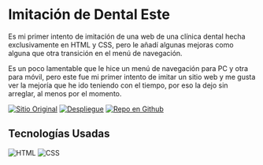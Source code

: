 # Imitación de Dental Este

Es mi primer intento de imitación de una web de una clínica dental hecha exclusivamente en HTML y CSS, pero le añadí algunas mejoras como alguna que otra transición en el menú de navegación.

Es un poco lamentable que le hice un menú de navegación para PC y otra para móvil, pero este fue mi primer intento de imitar un sitio web y me gusta ver la mejoría que he ido teniendo con el tiempo, por eso la dejo sin arreglar, al menos por el momento.

[![Sitio Original](https://img.shields.io/static/v1?label=&message=Sitio%20Original&color=FF0000&style=for-the-badge)](https://www.dentaleste.com)
[![Despliegue](https://img.shields.io/static/v1?label=&message=Github%20Pages&color=00A50C&style=for-the-badge)](https://github.com/jaamdev)
[![Repo en Github](https://img.shields.io/static/v1?label=&message=Repo%20Github&color=000000&style=for-the-badge&logo=github&logoColor=white)](https://github.com/jaamdev)

## Tecnologías Usadas
![HTML](https://img.shields.io/static/v1?label=&message=HTML5&color=E34F26&logo=html5&logoColor=white&style=for-the-badge)
![CSS](https://img.shields.io/static/v1?label=&message=CSS3&color=1572B6&logo=css3&logoColor=white&style=for-the-badge)